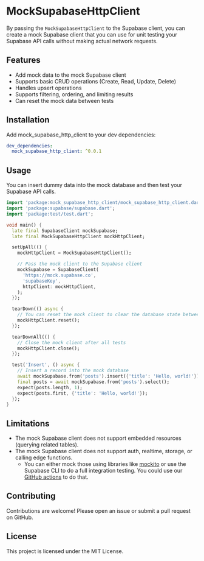 # MockSupabaseHttpClient

By passing the `MockSupabaseHttpClient` to the Supabase client, you can create a mock Supabase client that you can use for unit testing your Supabase API calls without making actual network requests.

## Features

- Add mock data to the mock Supabase client
- Supports basic CRUD operations (Create, Read, Update, Delete)
- Handles upsert operations
- Supports filtering, ordering, and limiting results
- Can reset the mock data between tests

## Installation

Add mock_supabase_http_client to your dev dependencies:
```yaml
dev_dependencies:
  mock_supabase_http_client: ^0.0.1
```

## Usage

You can insert dummy data into the mock database and then test your Supabase API calls.

```dart
import 'package:mock_supabase_http_client/mock_supabase_http_client.dart';
import 'package:supabase/supabase.dart';
import 'package:test/test.dart';

void main() {
  late final SupabaseClient mockSupabase;
  late final MockSupabaseHttpClient mockHttpClient;

  setUpAll(() {
    mockHttpClient = MockSupabaseHttpClient();

    // Pass the mock client to the Supabase client
    mockSupabase = SupabaseClient(
      'https://mock.supabase.co',
      'supabaseKey',
      httpClient: mockHttpClient,
    );
  });

  tearDown(() async {
    // You can reset the mock client to clear the database state between tests
    mockHttpClient.reset();
  });

  tearDownAll(() {
    // Close the mock client after all tests
    mockHttpClient.close();
  });

  test('Insert', () async {
    // Insert a record into the mock database
    await mockSupabase.from('posts').insert({'title': 'Hello, world!'});
    final posts = await mockSupabase.from('posts').select();
    expect(posts.length, 1);
    expect(posts.first, {'title': 'Hello, world!'});
  });
}
```

## Limitations

- The mock Supabase client does not support embedded resources (querying related tables).
- The mock Supabase client does not support auth, realtime, storage, or calling edge functions.
    - You can either mock those using libraries like [mockito](https://pub.dev/packages/mockito) or use the Supabase CLI to do a full integration testing. You could use our [GitHub actions](https://github.com/supabase/setup-cli) to do that.


## Contributing

Contributions are welcome! Please open an issue or submit a pull request on GitHub.

## License

This project is licensed under the MIT License.